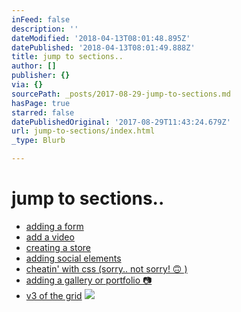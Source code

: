 ```yaml
---
inFeed: false
description: ''
dateModified: '2018-04-13T08:01:48.895Z'
datePublished: '2018-04-13T08:01:49.888Z'
title: jump to sections..
author: []
publisher: {}
via: {}
sourcePath: _posts/2017-08-29-jump-to-sections.md
hasPage: true
starred: false
datePublishedOriginal: '2017-08-29T11:43:24.679Z'
url: jump-to-sections/index.html
_type: Blurb

---
```

# jump to sections..

* [adding a form][0]
* [add a video][1]
* [creating a store][2]
* [adding social elements][3]
* [cheatin' with css (sorry.. not sorry! 🙃 )][4]
* [adding a gallery or portfolio 📷][5]
* [v3 of the grid][6]
![](https://the-grid-user-content.s3-us-west-2.amazonaws.com/1ff70c34-7e24-4e6f-864f-a067f0ed6d40.jpg)

[0]: http://thegrid.ai/forms
[1]: http://thegrid.ai/video
[2]: http://thegrid.ai/abcstore
[3]: http://thegrid.ai/abcsocial
[4]: http://thgrid.ai/abccss
[5]: http://thegrid.ai/galleryabc
[6]: https://abc-xyz.us/